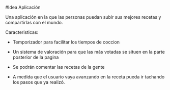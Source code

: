 #Idea Aplicación

Una aplicación en la que las personas puedan subir sus mejores recetas y compartirlas con el mundo. 

Caracteristicas:

- Temporizador para facilitar los tiempos de coccion

- Un sistema de valoración para que las más votadas se situen en la parte posterior de la pagina

- Se podrán comentar las recetas de la gente

-  A medida que el usuario vaya avanzando en la receta pueda ir tachando los pasos que ya realizó.